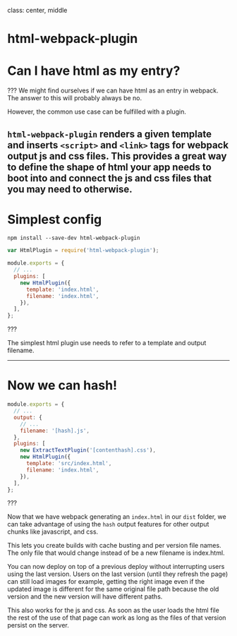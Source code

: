 class: center, middle
# html-webpack-plugin

# Can I have html as my entry?

???
We might find ourselves if we can have html as an entry in webpack.  The answer to this will probably always be no.

However, the common use case can be fulfilled with a plugin.

`html-webpack-plugin` renders a given template and inserts `<script>` and `<link>` tags for webpack output js and css files. This provides a great way to define the shape of html your app needs to boot into and connect the js and css files that you may need to otherwise.
---

# Simplest config

```shell
npm install --save-dev html-webpack-plugin
```

```javascript
var HtmlPlugin = require('html-webpack-plugin');

module.exports = {
  // ...
  plugins: [
    new HtmlPlugin({
      template: 'index.html',
      filename: 'index.html',
    }),
  ],
};
```
???

The simplest html plugin use needs to refer to a template and output filename.

---

# Now we can hash!

```javascript
module.exports = {
  // ...
  output: {
    // ...
    filename: '[hash].js',
  },
  plugins: [
    new ExtractTextPlugin('[contenthash].css'),
    new HtmlPlugin({
      template: 'src/index.html',
      filename: 'index.html',
    }),
  ],
};
```

???

Now that we have webpack generating an `index.html` in our `dist` folder, we can take advantage of using the `hash` output features for other output chunks like javascript, and css.

This lets you create builds with cache busting and per version file names. The only file that would change instead of be a new filename is index.html.

You can now deploy on top of a previous deploy without interrupting users using the last version. Users on the last version (until they refresh the page) can still load images for example, getting the right image even if the updated image is different for the same original file path because the old version and the new version will have different paths.

This also works for the js and css. As soon as the user loads the html file the rest of the use of that page can work as long as the files of that version persist on the server.
